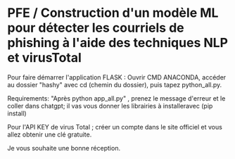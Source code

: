 # PFE / Construction d'un modèle ML pour détecter les courriels de phishing à l'aide des techniques NLP et virusTotal

Pour faire démarrer l'application FLASK : Ouvrir CMD ANACONDA, accéder au dossier "hashy" avec cd (chemin du dossier), puis tapez python_all.py.

Requirements: "Après python app_all.py" , prenez le message d'erreur et le coller dans chatgpt; il vas vous donner les librairies à installeravec (pip install)

Pour l'API KEY de virus Total ; créer un compte dans le site officiel et vous allez obtenir une clé gratuite.


Je vous souhaite une bonne réception.
